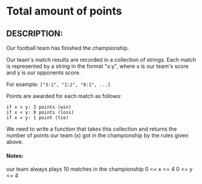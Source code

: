 # Total amount of points

## DESCRIPTION:

Our football team has finished the championship.

Our team's match results are recorded in a collection of strings. Each match is represented by a string in the format "x:y", where x is our team's score and y is our opponents score.

For example: `["3:1", "2:2", "0:1", ...]`

Points are awarded for each match as follows:

    if x > y: 3 points (win)
    if x < y: 0 points (loss)
    if x = y: 1 point (tie)

We need to write a function that takes this collection and returns the number of points our team (x) got in the championship by the rules given above.

#### Notes:

our team always plays 10 matches in the championship
0 <= x <= 4
0 <= y <= 4
